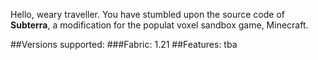 Hello, weary traveller. You have stumbled upon the source code of **Subterra**, a modification for the populat voxel sandbox game, Minecraft.

##Versions supported:
###Fabric:
1.21
##Features:
tba
